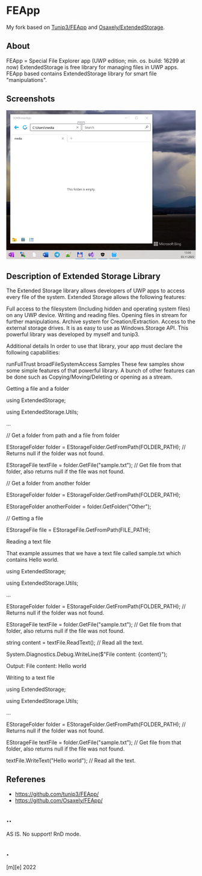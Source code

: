 # FEApp
My fork based on [Tunip3/FEApp](https://github.com/tunip3/FEApp) and [Osaxely/ExtendedStorage](https://github.com/Osaxely/ExtendedStorage).

## About
FEApp = Special File Explorer app (UWP edition; min. os. build: 16299 at now)
ExtendedStorage is free library for managing files in UWP apps. FEApp based contains ExtendedStorage library for smart file "manipulations".

## Screenshots
![Windows 10 Desktop](Images/shot1.png)

## Description of Extended Storage Library
The Extended Storage library allows developers of UWP apps to access every file of the system. Extended Storage allows the following features:

Full access to the filesystem (Including hidden and operating system files) on any UWP device.
Writing and reading files.
Opening files in stream for further manipulations.
Archive system for Creation/Extraction.
Access to the external storage drives.
It is as easy to use as Windows.Storage API.
This powerful library was developed by myself and tunip3.

Additional details
In order to use that library, your app must declare the following capabilities:

runFullTrust
broadFileSystemAccess
Samples
These few samples show some simple features of that powerful library. A bunch of other features can be done such as Copying/Moving/Deleting or opening as a stream.

Getting a file and a folder

using ExtendedStorage;

using ExtendedStorage.Utils;

...

// Get a folder from path and a file from folder

EStorageFolder folder = EStorageFolder.GetFromPath(FOLDER_PATH); // Returns null if the folder was not found.

EStorageFile textFile = folder.GetFile("sample.txt"); // Get file from that folder, also returns null if the file was not found.

// Get a folder from another folder

EStorageFolder folder = EStorageFolder.GetFromPath(FOLDER_PATH);

EStorageFolder anotherFolder = folder.GetFolder("Other");

// Getting a file

EStorageFile file = EStorageFile.GetFromPath(FILE_PATH);

Reading a text file

That example assumes that we have a text file called sample.txt which contains Hello world.

using ExtendedStorage;

using ExtendedStorage.Utils;

...

EStorageFolder folder = EStorageFolder.GetFromPath(FOLDER_PATH); // Returns null if the folder was not found.

EStorageFile textFile = folder.GetFile("sample.txt"); // Get file from that folder, also returns null if the file was not found.

string content = textFile.ReadText(); // Read all the text.

System.Diagnostics.Debug.WriteLine($"File content: {content}");

Output: File content: Hello world

Writing to a text file

using ExtendedStorage;

using ExtendedStorage.Utils;

...

EStorageFolder folder = EStorageFolder.GetFromPath(FOLDER_PATH); // Returns null if the folder was not found.

EStorageFile textFile = folder.GetFile("sample.txt"); // Get file from that folder, also returns null if the file was not found.

textFile.WriteText("Hello world"); // Read all the text.

## Referenes
- https://github.com/tunip3/FEApp/
- https://github.com/Osaxely/FEApp/

## ..
AS IS. No support! RnD mode.

## .
[m][e] 2022

